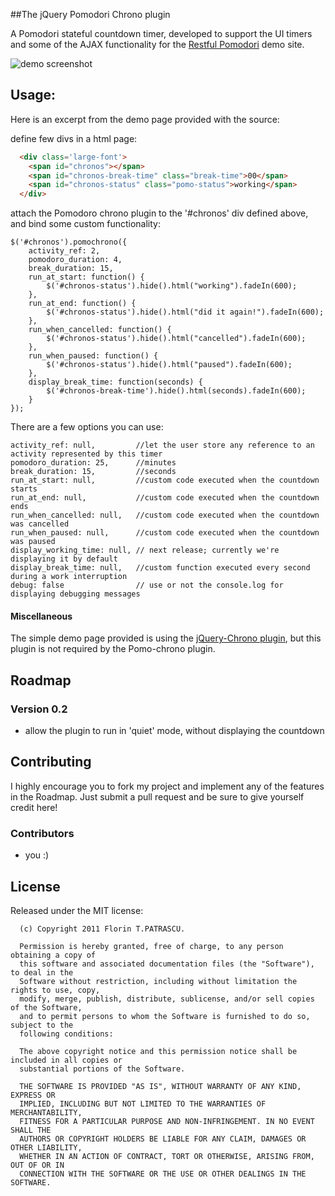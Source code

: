 ##The jQuery Pomodori Chrono plugin

A Pomodori stateful countdown timer, developed to support the UI timers and some of the AJAX functionality for the [Restful Pomodori](http://restfulpomodori.herokuapp.com) demo site.

![demo screenshot](https://github.com/florinpatrascu/pomo-chrono/raw/master/images/demo-screen.png)

## Usage:

Here is an excerpt from the demo page provided with the source:

define few divs in a html page:

````html
  <div class='large-font'>
    <span id="chronos"></span>
    <span id="chronos-break-time" class="break-time">00</span>
    <span id="chronos-status" class="pomo-status">working</span>
  </div>
````

attach the Pomodoro chrono plugin to the '#chronos' div defined above, and bind some custom functionality:  

    $('#chronos').pomochrono({
        activity_ref: 2,
        pomodoro_duration: 4,
        break_duration: 15,
        run_at_start: function() {
            $('#chronos-status').hide().html("working").fadeIn(600);
        },
        run_at_end: function() {
            $('#chronos-status').hide().html("did it again!").fadeIn(600);
        },
        run_when_cancelled: function() {
            $('#chronos-status').hide().html("cancelled").fadeIn(600);
        },
        run_when_paused: function() {
            $('#chronos-status').hide().html("paused").fadeIn(600);
        },
        display_break_time: function(seconds) {
            $('#chronos-break-time').hide().html(seconds).fadeIn(600);
        }
    }); 


There are a few options you can use:

    activity_ref: null,         //let the user store any reference to an activity represented by this timer
    pomodoro_duration: 25,      //minutes
    break_duration: 15,         //seconds
    run_at_start: null,         //custom code executed when the countdown starts
    run_at_end: null,           //custom code executed when the countdown ends
    run_when_cancelled: null,   //custom code executed when the countdown was cancelled
    run_when_paused: null,      //custom code executed when the countdown was paused
    display_working_time: null, // next release; currently we're displaying it by default
    display_break_time: null,   //custom function executed every second during a work interruption
    debug: false                // use or not the console.log for displaying debugging messages

#### Miscellaneous


The simple demo page provided is using the [jQuery-Chrono plugin](https://github.com/avk/jQuery-Chrono/tree/ecab45b09a674c3962e3c46e5e3f5467334b5d2a), but this plugin is not required by the Pomo-chrono plugin.

## Roadmap

### Version 0.2
- allow the plugin to run in 'quiet' mode, without displaying the countdown

## Contributing

I highly encourage you to fork my project and implement any of the features in the Roadmap. Just submit a pull request and be sure to give yourself credit here!

### Contributors
- you :)

License
-------
Released under the MIT license:

      (c) Copyright 2011 Florin T.PATRASCU.

      Permission is hereby granted, free of charge, to any person obtaining a copy of 
      this software and associated documentation files (the "Software"), to deal in the
      Software without restriction, including without limitation the rights to use, copy,
      modify, merge, publish, distribute, sublicense, and/or sell copies of the Software, 
      and to permit persons to whom the Software is furnished to do so, subject to the 
      following conditions:

      The above copyright notice and this permission notice shall be included in all copies or
      substantial portions of the Software.

      THE SOFTWARE IS PROVIDED "AS IS", WITHOUT WARRANTY OF ANY KIND, EXPRESS OR 
      IMPLIED, INCLUDING BUT NOT LIMITED TO THE WARRANTIES OF MERCHANTABILITY, 
      FITNESS FOR A PARTICULAR PURPOSE AND NON-INFRINGEMENT. IN NO EVENT SHALL THE 
      AUTHORS OR COPYRIGHT HOLDERS BE LIABLE FOR ANY CLAIM, DAMAGES OR OTHER LIABILITY, 
      WHETHER IN AN ACTION OF CONTRACT, TORT OR OTHERWISE, ARISING FROM, OUT OF OR IN 
      CONNECTION WITH THE SOFTWARE OR THE USE OR OTHER DEALINGS IN THE SOFTWARE.
